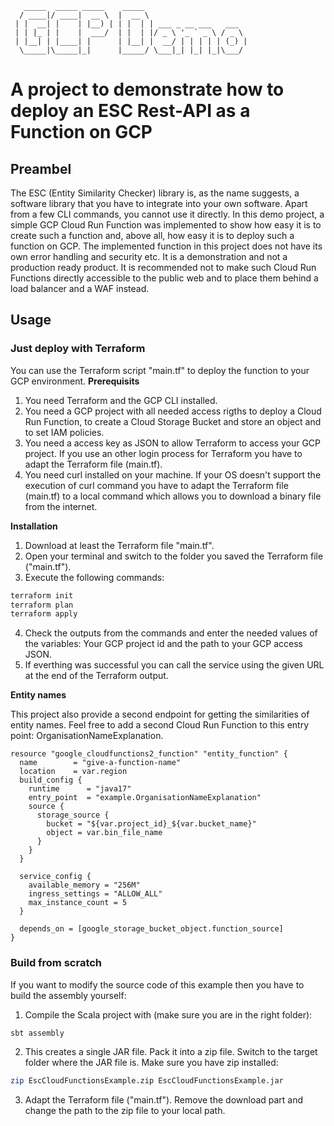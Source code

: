 	   _____  _____ _____    _____                       
	  / ____|/ ____|  __ \  |  __ \                      
	 | |  __| |    | |__) | | |  | | ___ _ __ ___   ___  
	 | | |_ | |    |  ___/  | |  | |/ _ \ '_ ` _ \ / _ \ 
	 | |__| | |____| |      | |__| |  __/ | | | | | (_) |
	  \_____|\_____|_|      |_____/ \___|_| |_| |_|\___/ 
                                                     
                                                     
# A project to demonstrate how to deploy an ESC Rest-API as a Function on GCP
## Preambel
The ESC (Entity Similarity Checker) library is, as the name suggests, a software library that you have to integrate into your own software. Apart from a few CLI commands, you cannot use it directly. In this demo project, a simple GCP Cloud Run Function was implemented to show how easy it is to create such a function and, above all, how easy it is to deploy such a function on GCP. The implemented function in this project does not have its own error handling and security etc. It is a demonstration and not a production ready product. It is recommended not to make such Cloud Run Functions directly accessible to the public web and to place them behind a load balancer and a WAF instead.
## Usage
### Just deploy with Terraform
You can use the Terraform script "main.tf" to deploy the function to your GCP environment.
**Prerequisits**
1. You need Terraform and the GCP CLI installed.
2. You need a GCP project with all needed access rigths to deploy a Cloud Run Function, to create a Cloud Storage Bucket and store an object and to set IAM policies.
3. You need a access key as JSON to allow Terraform to access your GCP project. If you use an other login process for Terraform you have to adapt the Terraform file (main.tf).
4. You need curl installed on your machine. If your OS doesn't support the execution of curl command you have to adapt the Terraform file (main.tf) to a local command which allows you to download a binary file from the internet.

**Installation**
1. Download at least the Terraform file "main.tf".
2. Open your terminal and switch to the folder you saved the Terraform file ("main.tf").
3. Execute the following commands:

```bash
terraform init
terraform plan
terraform apply
```

4. Check the outputs from the commands and enter the needed values of the variables: Your GCP project id and the path to your GCP access JSON.
5. If everthing was successful you can call the service using the given URL at the end of the Terraform output.

**Entity names**

This project also provide a second endpoint for getting the similarities of entity names. Feel free to add a second Cloud Run Function to this entry point: OrganisationNameExplanation.

```hcl
resource "google_cloudfunctions2_function" "entity_function" {
  name        = "give-a-function-name"
  location    = var.region
  build_config {
    runtime      = "java17"
    entry_point  = "example.OrganisationNameExplanation"
    source {
      storage_source {
        bucket = "${var.project_id}_${var.bucket_name}"
        object = var.bin_file_name
      }
    }
  }

  service_config {
    available_memory = "256M"
    ingress_settings = "ALLOW_ALL"
    max_instance_count = 5
  }
  
  depends_on = [google_storage_bucket_object.function_source]
}
```

### Build from scratch
If you want to modify the source code of this example then you have to build the assembly yourself:

1. Compile the Scala project with (make sure you are in the right folder):

```bash
sbt assembly
```

2. This creates a single JAR file. Pack it into a zip file. Switch to the target folder where the JAR file is. Make sure you have zip installed:

```bash
zip EscCloudFunctionsExample.zip EscCloudFunctionsExample.jar
```

3. Adapt the Terraform file ("main.tf"). Remove the download part and change the path to the zip file to your local path.





